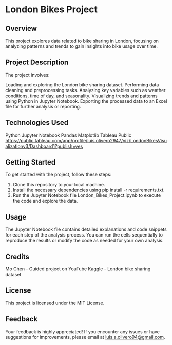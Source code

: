 # London Bikes Project

## Overview
This project explores data related to bike sharing in London, focusing on analyzing patterns and trends to gain insights into bike usage over time.

## Project Description

The project involves:

Loading and exploring the London bike sharing dataset.
Performing data cleaning and preprocessing tasks.
Analyzing key variables such as weather conditions, time of day, and seasonality.
Visualizing trends and patterns using Python in Jupyter Notebook.
Exporting the processed data to an Excel file for further analysis or reporting.

## Technologies Used

Python
Jupyter Notebook
Pandas
Matplotlib
Tableau Public
https://public.tableau.com/app/profile/luis.olivero2947/viz/LondonBikesVisualizationv3/Dashboard1?publish=yes

## Getting Started

To get started with the project, follow these steps:

1. Clone this repository to your local machine.
2. Install the necessary dependencies using pip install -r requirements.txt.
3. Run the Jupyter Notebook file London_Bikes_Project.ipynb to execute the code and explore the data.

## Usage
The Jupyter Notebook file contains detailed explanations and code snippets for each step of the analysis process. You can run the cells sequentially to reproduce the results or modify the code as needed for your own analysis.

## Credits
Mo Chen - Guided project on YouTube
Kaggle - London bike sharing dataset

## License
This project is licensed under the MIT License.

## Feedback
Your feedback is highly appreciated! If you encounter any issues or have suggestions for improvements, please email at luis.a.olivero94@gmail.com.
